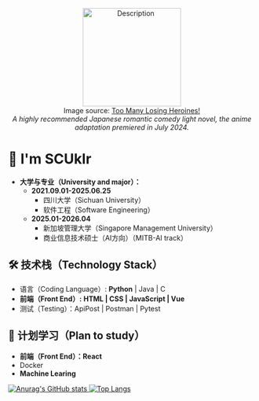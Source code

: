 <div align="center">   
  <img src="https://th.bing.com/th/id/OIP.tg7tqjoYDzPZX4iavArcBgHaKk?w=184&h=262&c=7&r=0&o=5&dpr=1.7&pid=1.7" alt="Description" width="200" />
<br>Image source: <a href="https://en.wikipedia.org/wiki/Too_Many_Losing_Heroines!">Too Many Losing Heroines!</a><br>
<em>A highly recommended Japanese romantic comedy light novel, the anime adaptation premiered in July 2024.</em>
</div>

# 👋 I'm SCUklr

- **大学与专业（University and major）：**
  - **2021.09.01-2025.06.25**
    - 四川大学（Sichuan University）
    - 软件工程（Software Engineering）
  - **2025.01-2026.04**
    - 新加坡管理大学（Singapore Management University）
    - 商业信息技术硕士（AI方向）（MITB-AI track）


## 🛠 技术栈（Technology Stack）
- 语言（Coding Language）: **Python** | Java | C 
- **前端（Front End）:** **HTML | CSS | JavaScript | Vue**
- 测试（Testing）：ApiPost | Postman | Pytest

## 🌱 计划学习（Plan to study）
- **前端（Front End）：React**
- Docker
- **Machine Learing**



<div>
    <a href="https://github.com/anuraghazra/github-readme-stats">
       <img src="https://github-readme-stats.vercel.app/api?username=SCUklr" alt="Anurag's GitHub stats" /> 
    </a>
    <a href="https://github.com/anuraghazra/github-readme-stats">
    <img src="https://github-readme-stats.vercel.app/api/top-langs/?username=SCUklr" alt="Top Langs" />
  </a>
</div>

